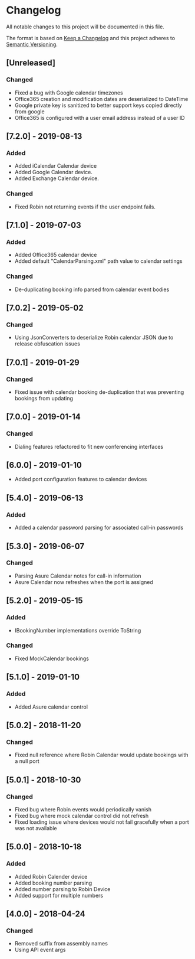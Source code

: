 # Changelog
All notable changes to this project will be documented in this file.

The format is based on [Keep a Changelog](http://keepachangelog.com/en/1.0.0/)
and this project adheres to [Semantic Versioning](http://semver.org/spec/v2.0.0.html).

## [Unreleased]

### Changed
 - Fixed a bug with Google calendar timezones
 - Office365 creation and modification dates are deserialized to DateTime
 - Google private key is sanitized to better support keys copied directly from google
 - Office365 is configured with a user email address instead of a user ID

## [7.2.0] - 2019-08-13
### Added 
 - Added iCalendar Calendar device
 - Added Google Calendar device.
 - Added Exchange Calendar device.
 
### Changed
 - Fixed Robin not returning events if the user endpoint fails.

## [7.1.0] - 2019-07-03
### Added 
 - Added Office365 calendar device
 - Added default "CalendarParsing.xml" path value to calendar settings
 
### Changed
 - De-duplicating booking info parsed from calendar event bodies

## [7.0.2] - 2019-05-02
### Changed
 - Using JsonConverters to deserialize Robin calendar JSON due to release obfuscation issues

## [7.0.1] - 2019-01-29
### Changed
 - Fixed issue with calendar booking de-duplication that was preventing bookings from updating

## [7.0.0] - 2019-01-14
### Changed
 - Dialing features refactored to fit new conferencing interfaces

## [6.0.0] - 2019-01-10
 - Added port configuration features to calendar devices

## [5.4.0] - 2019-06-13
### Added
 - Added a calendar password parsing for associated call-in passwords

## [5.3.0] - 2019-06-07
### Changed
 - Parsing Asure Calendar notes for call-in information
 - Asure Calendar now refreshes when the port is assigned

## [5.2.0] - 2019-05-15
### Added
 - IBookingNumber implementations override ToString

### Changed
 - Fixed MockCalendar bookings

## [5.1.0] - 2019-01-10
### Added
 - Added Asure calendar control

## [5.0.2] - 2018-11-20
### Changed
 - Fixed null reference where Robin Calendar would update bookings with a null port

## [5.0.1] - 2018-10-30
### Changed
 - Fixed bug where Robin events would periodically vanish
 - Fixed bug where mock calendar control did not refresh
 - Fixed loading issue where devices would not fail gracefully when a port was not available

## [5.0.0] - 2018-10-18
### Added
 - Added Robin Calender device
 - Added booking number parsing
 - Added number parsing to Robin Device
 - Added support for multiple numbers

## [4.0.0] - 2018-04-24
### Changed
 - Removed suffix from assembly names
 - Using API event args
